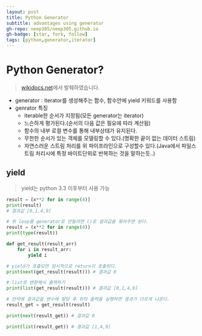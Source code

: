 ```yaml
---
layout: post
title: Python Generator
subtitle: advantages using generator
gh-repo: neep305/neep305.github.io
gh-badge: [star, fork, follow]
tags: [python,generator,iterator]
---
```


# Python Generator? 
> [wikidocs.net](https://wikidocs.net/16069)에서 발췌하였습니다.

- generator : iterator를 생성해주는 함수, 함수안에 yield 키워드를 사용함
- genrator 특징
    - iterable한 순서가 지정됨(모든 generator는 iterator)
    - 느슨하게 평가된다.(순서의 다음 값은 필요에 따라 계산됨)
    - 함수의 내부 로컬 변수를 통해 내부상태가 유지된다.
    - 무한한 순서가 있는 객체를 모델링할 수 있다.(명확한 끝이 없는 데이터 스트림)
    - 자연스러운 스트림 처리를 위 파이프라인으로 구성할수 있다.(Java에서 파일스트림 처리시에 특정 바이트단위로 반복하는 것을 말하는듯..)

## yield
> yield는 python 3.3 이후부터 사용 가능

```python
result = [x**2 for in range(4)]
print(result)
# 결과값 [0,1,4,9] 

# 위 loop를 generator로 만들려면 ()로 결과값을 묶어주면 된다.
result = (x**2 for in range(4))
print(type(result))

def get_result(result_arr)
    for i in result_arr:
        yield i

# yield가 호출되면 암시적으로 return이 호출된다.
print(next(get_result(result))) # 결과값 0

# list로 변환해서 출력하기
print(list(get_result(result))) # 결과값 [0,1,4,9]

# 만약에 결과값을 변수에 할당 후 위의 출력을 실행하면 결과가 다르게 나온다.
result_get = get_result(result)

print(next(result_get)) # 결과값 0

print(list(result_get)) # 결과값 [1,4,9]
```
